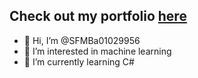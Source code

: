 ## Check out my portfolio [here]("https://external.ink?to=/sfmba01029956.github.io/sfmb/#home")

- 👋 Hi, I’m @SFMBa01029956
- 👀 I’m interested in machine learning
- 🌱 I’m currently learning C#
